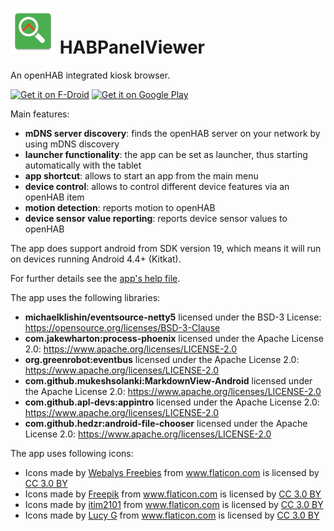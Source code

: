 # <img alt="Logo" src="app/src/main/res/mipmap-hdpi/ic_launcher.png" border="0"> HABPanelViewer

An openHAB integrated kiosk browser.

[<img src="https://f-droid.org/badge/get-it-on.png"
      alt="Get it on F-Droid"
      height="90">](https://f-droid.org/packages/de.vier_bier.habpanelviewer/)
[<img src="https://play.google.com/intl/en_us/badges/images/generic/en-play-badge.png"
      alt="Get it on Google Play"
      height="90">](https://play.google.com/store/apps/details?id=de.vier_bier.habpanelviewer)

Main features:
- **mDNS server discovery**: finds the openHAB server on your network by using mDNS discovery
- **launcher functionality**: the app can be set as launcher, thus starting automatically with the tablet
- **app shortcut**: allows to start an app from the main menu
- **device control**: allows to control different device features via an openHAB item
- **motion detection**: reports motion to openHAB
- **device sensor value reporting**: reports device sensor values to openHAB

The app does support android from SDK version 19, which means it will run on devices running Android 4.4+ (Kitkat).

For further details see the <a href="app/src/main/assets/help.md">app's help file</a>.

The app uses the following libraries:
- **michaelklishin/eventsource-netty5** licensed under the BSD-3 License: https://opensource.org/licenses/BSD-3-Clause
- **com.jakewharton:process-phoenix** licensed under the Apache License 2.0: https://www.apache.org/licenses/LICENSE-2.0
- **org.greenrobot:eventbus** licensed under the Apache License 2.0: https://www.apache.org/licenses/LICENSE-2.0
- **com.github.mukeshsolanki:MarkdownView-Android** licensed under the Apache License 2.0: https://www.apache.org/licenses/LICENSE-2.0
- **com.github.apl-devs:appintro** licensed under the Apache License 2.0: https://www.apache.org/licenses/LICENSE-2.0
- **com.github.hedzr:android-file-chooser** licensed under the Apache License 2.0: https://www.apache.org/licenses/LICENSE-2.0

The app uses following icons:
- Icons made by <a href="https://www.flaticon.com/authors/webalys-freebies" title="Webalys Freebies">Webalys Freebies</a> from <a href="https://www.flaticon.com/" title="Flaticon">www.flaticon.com</a> is licensed by <a href="http://creativecommons.org/licenses/by/3.0/" title="Creative Commons BY 3.0" target="_blank">CC 3.0 BY</a>
- Icons made by <a href="http://www.freepik.com" title="Freepik">Freepik</a> from <a href="https://www.flaticon.com/" title="Flaticon">www.flaticon.com</a> is licensed by <a href="http://creativecommons.org/licenses/by/3.0/" title="Creative Commons BY 3.0" target="_blank">CC 3.0 BY</a>
- Icons made by <a href="https://www.flaticon.com/authors/itim2101" title="itim2101">itim2101</a> from <a href="https://www.flaticon.com/" title="Flaticon">www.flaticon.com</a> is licensed by <a href="http://creativecommons.org/licenses/by/3.0/" title="Creative Commons BY 3.0" target="_blank">CC 3.0 BY</a>
- Icons made by <a href="https://www.flaticon.com/authors/lucy-g" title="Lucy G">Lucy G</a> from <a href="https://www.flaticon.com/" title="Flaticon">www.flaticon.com</a> is licensed by <a href="http://creativecommons.org/licenses/by/3.0/" title="Creative Commons BY 3.0" target="_blank">CC 3.0 BY</a>
